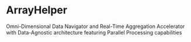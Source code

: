# ArrayHelper
Omni-Dimensional Data Navigator and Real-Time Aggregation Accelerator with Data-Agnostic architecture featuring Parallel Processing capabilities
